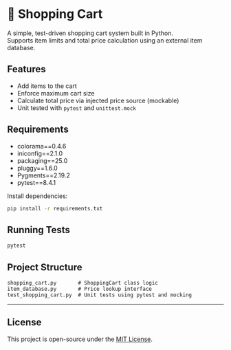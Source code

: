 # 🛒 Shopping Cart 

A simple, test-driven shopping cart system built in Python.  
Supports item limits and total price calculation using an external item database.

## Features
- Add items to the cart
- Enforce maximum cart size
- Calculate total price via injected price source (mockable)
- Unit tested with `pytest` and `unittest.mock`

## Requirements
- colorama==0.4.6
- iniconfig==2.1.0
- packaging==25.0
- pluggy==1.6.0
- Pygments==2.19.2
- pytest==8.4.1

Install dependencies:

```bash
pip install -r requirements.txt
```

## Running Tests

```bash
pytest
```

## Project Structure
```
shopping_cart.py       # ShoppingCart class logic
item_database.py       # Price lookup interface
test_shopping_cart.py  # Unit tests using pytest and mocking
```

---

## License
This project is open-source under the [MIT License](LICENSE).
